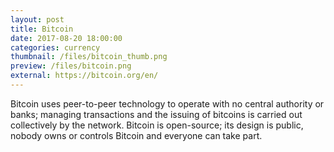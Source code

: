 ```yaml
---
layout: post
title: Bitcoin
date: 2017-08-20 18:00:00
categories: currency
thumbnail: /files/bitcoin_thumb.png
preview: /files/bitcoin.png
external: https://bitcoin.org/en/
---
```


Bitcoin uses peer-to-peer technology to operate with no central authority or banks; managing transactions and the issuing of bitcoins is carried out collectively by the network. Bitcoin is open-source; its design is public, nobody owns or controls Bitcoin and everyone can take part.
